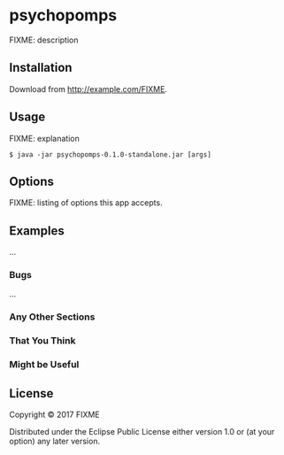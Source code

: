 # psychopomps

FIXME: description

## Installation

Download from http://example.com/FIXME.

## Usage

FIXME: explanation

    $ java -jar psychopomps-0.1.0-standalone.jar [args]

## Options

FIXME: listing of options this app accepts.

## Examples

...

### Bugs

...

### Any Other Sections
### That You Think
### Might be Useful

## License

Copyright © 2017 FIXME

Distributed under the Eclipse Public License either version 1.0 or (at
your option) any later version.
